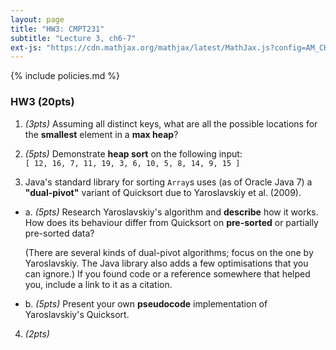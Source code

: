 ```yaml
---
layout: page
title: "HW3: CMPT231"
subtitle: "Lecture 3, ch6-7"
ext-js: "https://cdn.mathjax.org/mathjax/latest/MathJax.js?config=AM_CHTML"
---
```


{% include policies.md %}

### HW3 (20pts)
1. *(3pts)* Assuming all distinct keys, what are all the possible locations
  for the **smallest** element in a **max heap**?

2. *(5pts)* Demonstrate **heap sort** on the following input: <br/>
  `[ 12, 16, 7, 11, 19, 3, 6, 10, 5, 8, 14, 9, 15 ]`

3. Java's standard library for sorting `Array`s uses (as of Oracle Java 7)
  a **"dual-pivot"** variant of Quicksort due to Yaroslavskiy et al. (2009).
  + a. *(5pts)* Research Yaroslavskiy's algorithm and **describe** how
    it works.  How does its behaviour differ from Quicksort on 
    **pre-sorted** or partially pre-sorted data?

    (There are several kinds of dual-pivot algorithms; focus on the one
    by Yaroslavskiy. The Java library also adds a few optimisations
    that you can ignore.)
    If you found code or a reference somewhere that helped you,
    include a link to it as a citation.

  + b. *(5pts)* Present your own **pseudocode** implementation
    of Yaroslavskiy's Quicksort.

4. *(2pts)*
